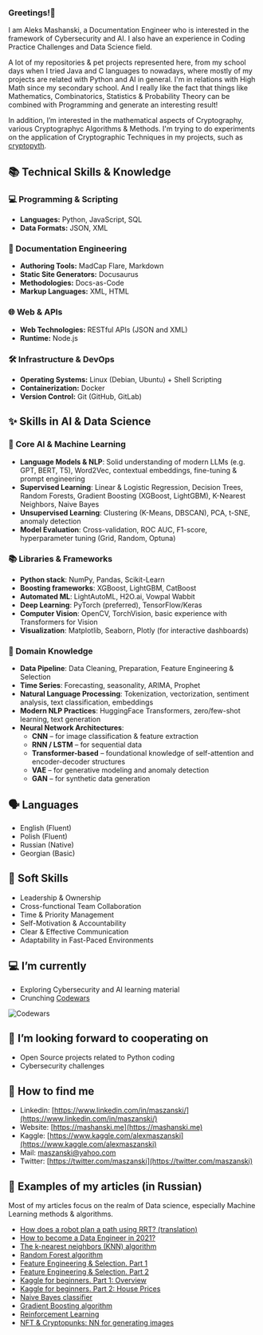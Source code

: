 ### Greetings!👋

I am Aleks Mashanski, a Documentation Engineer who is interested in the framework of Cybersecurity and AI. I also have an experience in Coding Practice Challenges and Data Science field.

A lot of my repositories & pet projects represented here, from my school days when I tried Java and C languages to nowadays, where mostly of my projects are related with Python and AI in general.
I'm in relations with High Math since my secondary school. And I really like the fact that things like Mathematics, Combinatorics, Statistics & Probability Theory can be combined with Programming and generate an interesting result!

In addition, I’m interested in the mathematical aspects of Cryptography, various Cryptographyc Algorithms & Methods. I'm trying to do experiments on the application of Cryptographic Techniques in my projects, such as [cryptopyth](https://github.com/metroproxyn/cryptopyth). 


## 📚 Technical Skills & Knowledge

### 💻 Programming & Scripting
- **Languages:** Python, JavaScript, SQL
- **Data Formats:** JSON, XML

### 💾 Documentation Engineering
- **Authoring Tools:** MadCap Flare, Markdown
- **Static Site Generators:** Docusaurus
- **Methodologies:** Docs-as-Code
- **Markup Languages:** XML, HTML

### 🌐 Web & APIs
- **Web Technologies:** RESTful APIs (JSON and XML)
- **Runtime:** Node.js

### 🛠️ Infrastructure & DevOps  
- **Operating Systems:** Linux (Debian, Ubuntu) + Shell Scripting
- **Containerization:** Docker  
- **Version Control:** Git (GitHub, GitLab) 


## ✨ Skills in AI & Data Science

### 🧠 Core AI & Machine Learning
- **Language Models & NLP**: Solid understanding of modern LLMs (e.g. GPT, BERT, T5), Word2Vec, contextual embeddings, fine-tuning & prompt engineering  
- **Supervised Learning**: Linear & Logistic Regression, Decision Trees, Random Forests, Gradient Boosting (XGBoost, LightGBM), K-Nearest Neighbors, Naive Bayes  
- **Unsupervised Learning**: Clustering (K-Means, DBSCAN), PCA, t-SNE, anomaly detection  
- **Model Evaluation**: Cross-validation, ROC AUC, F1-score, hyperparameter tuning (Grid, Random, Optuna)

### 📚 Libraries & Frameworks
- **Python stack**: NumPy, Pandas, Scikit-Learn  
- **Boosting frameworks**: XGBoost, LightGBM, CatBoost  
- **Automated ML**: LightAutoML, H2O.ai, Vowpal Wabbit  
- **Deep Learning**: PyTorch (preferred), TensorFlow/Keras  
- **Computer Vision**: OpenCV, TorchVision, basic experience with Transformers for Vision  
- **Visualization**: Matplotlib, Seaborn, Plotly (for interactive dashboards)

### 🤖 Domain Knowledge
- **Data Pipeline**: Data Cleaning, Preparation, Feature Engineering & Selection  
- **Time Series**: Forecasting, seasonality, ARIMA, Prophet  
- **Natural Language Processing**: Tokenization, vectorization, sentiment analysis, text classification, embeddings  
- **Modern NLP Practices**: HuggingFace Transformers, zero/few-shot learning, text generation  
- **Neural Network Architectures**:  
  - **CNN** – for image classification & feature extraction  
  - **RNN / LSTM** – for sequential data  
  - **Transformer-based** – foundational knowledge of self-attention and encoder-decoder structures  
  - **VAE** – for generative modeling and anomaly detection  
  - **GAN** – for synthetic data generation

## 🗣️ Languages
- English (Fluent)
- Polish (Fluent)
- Russian (Native)
- Georgian (Basic)

## 🌟 Soft Skills
- Leadership & Ownership  
- Cross-functional Team Collaboration  
- Time & Priority Management  
- Self-Motivation & Accountability  
- Clear & Effective Communication  
- Adaptability in Fast-Paced Environments


## 💻 I’m currently

- Exploring Cybersecurity and AI learning material
- Crunching [Codewars](https://www.codewars.com/users/Metroproxyn)

![Codewars](https://github.r2v.ch/codewars?user=Metroproxyn)



## 🤝 I’m looking forward to cooperating on
- Open Source projects related to Python coding
- Cybersecurity challenges

## 🔎 How to find me

- Linkedin: [https://www.linkedin.com/in/maszanski/](https://www.linkedin.com/in/maszanski/)
- Website: [https://mashanski.me](https://mashanski.me)
- Kaggle: [https://www.kaggle.com/alexmaszanski](https://www.kaggle.com/alexmaszanski)
- Mail: [maszanski@yahoo.com](mailto:maszanski@yahoo.com)
- Twitter: [https://twitter.com/maszanski](https://twitter.com/maszanski)

## 📑 Examples of my articles (in Russian)
Most of my articles focus on the realm of Data science, especially Machine Learning methods & algorithms.

- [How does a robot plan a path using RRT? (translation)](https://proglib.io/p/planirovanie-marshruta-robotom-pri-pomoshchi-rrt-2021-06-08)
- [How to become a Data Engineer in 2021?](https://proglib.io/p/kak-stat-data-inzhenerom-v-2021-godu-2021-07-25)
- [The k-nearest neighbors (KNN) algorithm](https://proglib.io/p/metod-k-blizhayshih-sosedey-k-nearest-neighbour-2021-07-19)
- [Random Forest algorithm](https://proglib.io/p/mashinnoe-obuchenie-dlya-nachinayushchih-algoritm-sluchaynogo-lesa-random-forest-2021-08-12)
- [Feature Engineering & Selection. Part 1](https://proglib.io/p/postroenie-i-otbor-priznakov-chast-1-feature-engineering-2021-09-15)
- [Feature Engineering & Selection. Part 2](https://proglib.io/p/postroenie-i-otbor-priznakov-chast-2-feature-selection-2021-09-25)
- [Kaggle for beginners. Part 1: Overview](https://proglib.io/p/kaggle-za-30-minut-prakticheskoe-rukovodstvo-dlya-nachinayushchih-2021-09-17)
- [Kaggle for beginners. Part 2: House Prices](https://proglib.io/p/kaggle-za-30-minut-razbiraemsya-s-sorevnovaniem-house-prices-2021-09-28)
- [Naive Bayes classifier](https://proglib.io/p/izuchaem-naivnyy-bayesovskiy-algoritm-klassifikacii-dlya-mashinnogo-obucheniya-2021-11-12)
- [Gradient Boosting algorithm](https://proglib.io/p/reshaem-zadachi-mashinnogo-obucheniya-s-pomoshchyu-algoritma-gradientnogo-bustinga-2021-11-25)
- [Reinforcement Learning](https://proglib.io/p/chto-takoe-obuchenie-s-podkrepleniem-i-kak-ono-rabotaet-obyasnyaem-na-prostyh-primerah)
- [NFT & Cryptopunks: NN for generating images](https://proglib.io/p/nft-i-kriptopanki-pishem-neyroset-dlya-ih-generacii-2022-01-18)
